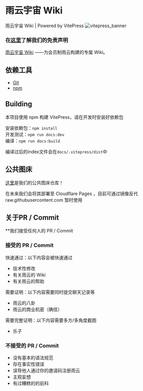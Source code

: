 # 雨云宇宙 Wiki

雨云宇宙 Wiki | Powered by VitePress
![vitepress_banner](https://api.ymbit.cn/images/nyanest/vitepress_banner.png)

### 在[这里](https://github.com/rainyun-space/rainyun-wiki/blob/main/notrainyunofficial.md)了解我们的免责声明

[雨云宇宙 Wiki](https://wiki.rainyun.space/) ——为会员制雨云构建的专属 Wiki。

## 依赖工具

- [Git](https://git-scm.com/downloads)
- [npm](https://nodejs.org/)

## Building
本项目使用 npm 构建 VitePress，请在开发时安装好依赖包

安装依赖包：`npm install`<br>
开发测试：`npm run docs:dev`<br>
编译：`npm run docs:build`

编译过后的index文件会在`docs/.vitepress/dist`中
## 公共图床

[这里](https://github.com/rainyun-space/picture)是我们的公共图床仓库！

在未来我们会将其部署至 Cloudflare Pages ，目前可通过镜像反代 raw.githubusercontent.com 暂时使用

## 关于PR / Commit

**我们接受任何人的 PR / Commit 

### 接受的 PR / Commit 

快速通过：以下内容会被快速通过

 - 技术性修改
 - 有关雨云的 Wiki
 - 有关雨云的帮助

需要证明：以下内容需要同时提交聊天记录等

 - 雨云的八卦
 - 雨云的商业机密（确信）

需要完整证明：以下内容需要多方/多角度截图

 - 乐子
  
### 不接受的 PR / Commit

 - 没有基本的语法规范
 - 存在事实性错误
 - 误导他人通过你的邀请码注册雨云
 - 主观妄想
 - 有过糟糕的的前科

